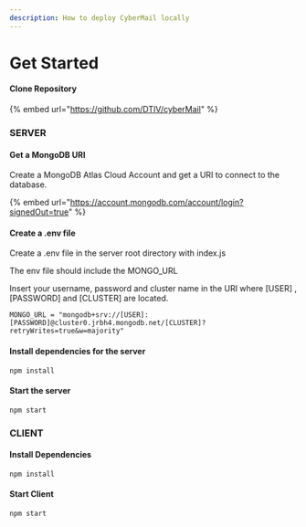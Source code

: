 ```yaml
---
description: How to deploy CyberMail locally
---
```


# Get Started

#### Clone Repository

{% embed url="https://github.com/DTIV/cyberMail" %}

### SERVER

#### Get a MongoDB URI

Create a MongoDB Atlas Cloud Account and get a URI to connect to the database.

{% embed url="https://account.mongodb.com/account/login?signedOut=true" %}

#### Create a .env file

Create a .env file in the server root directory with index.js &#x20;

The env file should include the MONGO\_URL

Insert your username, password and cluster name in the URI where \[USER] , \[PASSWORD] and \[CLUSTER] are located.

```
MONGO_URL = "mongodb+srv://[USER]:[PASSWORD]@cluster0.jrbh4.mongodb.net/[CLUSTER]?retryWrites=true&w=majority"
```

#### Install dependencies for the server

```
npm install
```

#### Start the server

```
npm start
```

### CLIENT

#### Install Dependencies

```
npm install
```

#### Start Client

```
npm start
```

